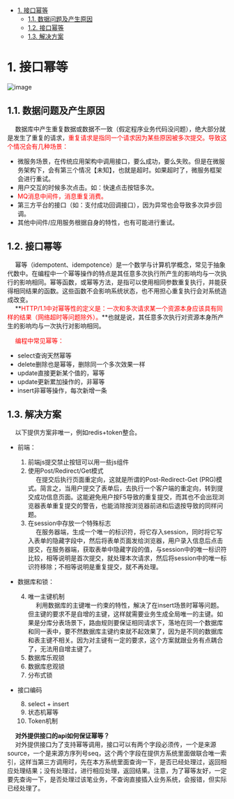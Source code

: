 

<!-- TOC -->

- [1. 接口幂等](#1-接口幂等)
    - [1.1. 数据问题及产生原因](#11-数据问题及产生原因)
    - [1.2. 接口幂等](#12-接口幂等)
    - [1.3. 解决方案](#13-解决方案)

<!-- /TOC -->

# 1. 接口幂等  

<!-- 
你的项目是如何处理重复请求/并发请求的？
https://mp.weixin.qq.com/s/8I8fRoYuTED6S7EcbHllhQ
-->

<!-- 
基于状态机的乐观锁 ——解决幂等性问题
https://www.jianshu.com/p/c6e9ddbea022
-->

![image](https://gitee.com/wt1814/pic-host/raw/master/images/project/idempotent/ide-1.png)  

## 1.1. 数据问题及产生原因  
&emsp; 数据库中产生重复数据或数据不一致（假定程序业务代码没问题），绝大部分就是发生了重复的请求，<font color = "red">重复请求是指同一个请求因为某些原因被多次提交。导致这个情况会有几种场景：</font>  

* 微服务场景，在传统应用架构中调用接口，要么成功，要么失败。但是在微服务架构下，会有第三个情况【未知】，也就是超时。如果超时了，微服务框架会进行重试。
* 用户交互的时候多次点击。如：快速点击按钮多次。
* <font color = "red">MQ消息中间件，消息重复消费。</font>  
* 第三方平台的接口（如：支付成功回调接口），因为异常也会导致多次异步回调。  
* 其他中间件/应用服务根据自身的特性，也有可能进行重试。  

## 1.2. 接口幂等  
&emsp; 幂等（idempotent、idempotence）是一个数学与计算机学概念，常见于抽象代数中。在编程中一个幂等操作的特点是其任意多次执行所产生的影响均与一次执行的影响相同。幂等函数，或幂等方法，是指可以使用相同参数重复执行，并能获得相同结果的函数。这些函数不会影响系统状态，也不用担心重复执行会对系统造成改变。  
&emsp; **<font color = "red">HTTP/1.1中对幂等性的定义是：一次和多次请求某一个资源本身应该具有同样的结果（网络超时等问题除外）。</font>**也就是说，其任意多次执行对资源本身所产生的影响均与一次执行对影响相同。    

&emsp; <font color="red">编程中常见幂等：</font>  

* select查询天然幂等  
* delete删除也是幂等，删除同一个多次效果一样  
* update直接更新某个值的，幂等  
* update更新累加操作的，非幂等  
* insert非幂等操作，每次新增一条  

## 1.3. 解决方案  
<!-- 
SpringBoot + Redis + 注解 + 拦截器来实现接口幂等性校验 
https://mp.weixin.qq.com/s/L5lOUB_cbi67eyCHmCHhbQ

 写一个通用的幂等组件，艿艿觉得很有必要 
 https://mp.weixin.qq.com/s/y6Ybk4TTlaTxL2rrjBdZlA

-->

&emsp; 以下提供方案非唯一，例如redis+token整合。  

* 前端：  

    1. 前端js提交禁止按钮可以用一些js组件  
    2. 使用Post/Redirect/Get模式   
    &emsp; 在提交后执行页面重定向，这就是所谓的Post-Redirect-Get (PRG)模式。简言之，当用户提交了表单后，去执行一个客户端的重定向，转到提交成功信息页面。这能避免用户按F5导致的重复提交，而其也不会出现浏览器表单重复提交的警告，也能消除按浏览器前进和后退按导致的同样问题。  
    3. 在session中存放一个特殊标志  
    &emsp; 在服务器端，生成一个唯一的标识符，将它存入session，同时将它写入表单的隐藏字段中，然后将表单页面发给浏览器，用户录入信息后点击提交，在服务器端，获取表单中隐藏字段的值，与session中的唯一标识符比较，相等说明是首次提交，就处理本次请求，然后将session中的唯一标识符移除；不相等说明是重复提交，就不再处理。  

* 数据库和锁：  

    4. 唯一主键机制  
    &emsp; 利用数据库的主键唯一约束的特性，解决了在insert场景时幂等问题。但主键的要求不是自增的主键，这样就需要业务生成全局唯一的主键。如果是分库分表场景下，路由规则要保证相同请求下，落地在同一个数据库和同一表中，要不然数据库主键约束就不起效果了，因为是不同的数据库和表主键不相关。因为对主键有一定的要求，这个方案就跟业务有点耦合了，无法用自增主键了。  
    5. 数据库乐观锁  
    6. 数据库悲观锁  
    7. 分布式锁  

* 接口编码  

    8. select + insert  
    9. 状态机幂等  
    10. Token机制  

&emsp; **对外提供接口的api如何保证幂等？**  
&emsp; 对外提供接口为了支持幂等调用，接口可以有两个字段必须传，一个是来源source，一个是来源方序列号seq，这个两个字段在提供方系统里面做联合唯一索引，这样当第三方调用时，先在本方系统里面查询一下，是否已经处理过，返回相应处理结果；没有处理过，进行相应处理，返回结果。注意，为了幂等友好，一定要先查询一下，是否处理过该笔业务，不查询直接插入业务系统，会报错，但实际已经处理了。    

